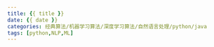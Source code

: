 ```yaml
---
title: {{ title }}
date: {{ date }}
categories: 经典算法/机器学习算法/深度学习算法/自然语言处理/python/java
tags: [python,NLP,ML]
---
```

